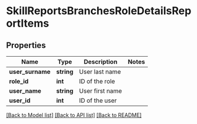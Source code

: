# SkillReportsBranchesRoleDetailsReportItems

## Properties
Name | Type | Description | Notes
------------ | ------------- | ------------- | -------------
**user_surname** | **string** | User last name | 
**role_id** | **int** | ID of the role | 
**user_name** | **string** | User first name | 
**user_id** | **int** | ID of the user | 

[[Back to Model list]](../README.md#documentation-for-models) [[Back to API list]](../README.md#documentation-for-api-endpoints) [[Back to README]](../README.md)



